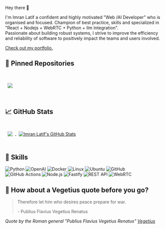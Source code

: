 <!--
[![Imran Latif GitHub Banner](./assets/GitHubheader.png)](https://Imran-Latif88.github.io/portfolio/)
[![Visits Badge](https://badges.pufler.dev/visits/Imran-Latif88/]()
[![Years Badge](https://badges.pufler.dev/years/Imran-Latif88)]()
-->
Hey there 👋

I'm Imran Latif a confident and highly motivated "Web /AI Developer" who is organised and focused. Champion of best practice, skills and specialized in "React + Nodejs + WebRTC + Python + llm Integration". 
<br>
Passionate about building robust systems, I strive to improve the efficiency and reliability of software to positively impact the teams and users involved.

<a href="https:">Check out my portfolio.</a>

## 📌 Pinned Repositories

<br>

<a href="">
  <img align="center" style="margin:1rem 0.5rem" src="https://github-readme-stats.vercel.app/api/pin/?username=imranlatif0345&repo=SonarQube&title_color=ffffff&text_color=c9cacc&icon_color=4AB197&bg_color=1A2B34" />
</a>



<br>
<br>

## &#x1f4c8; GitHub Stats

<br>

<a href="https://github.com/Imran-Latif88">
  <img align="center" style="margin:0.5rem" src="https://github-readme-stats.vercel.app/api/top-langs/?username=Imran-Latif88&hide=html,css&title_color=ffffff&text_color=c9cacc&icon_color=4AB197&bg_color=1A2B34" />
</a>

<a href="https://github.com/Imran-Latif88">
  <img align="center" style="margin:0.5rem" src="https://github-readme-stats.vercel.app/api?username=Imran-latif88359&show_icons=true&line_height=27&count_private=true&title_color=ffffff&text_color=c9cacc&icon_color=4AB097&bg_color=1A2B34" alt="Imran Latif's GitHub Stats" />
</a>

<br>
<br>

## 💼 Skills
<img alt="Python" src="https://img.shields.io/badge/Python-3776AB?style=for-the-badge&logo=python&logoColor=white" />
<img alt="OpenAI" src="https://img.shields.io/badge/OpenAI-412991?style=for-the-badge&logo=openai&logoColor=white" />
<img alt="Docker" src="https://img.shields.io/badge/docker-d0d0d0?style=for-the-badge&logo=docker&logoColor=#0db7ed"/>
<img alt="Linux" src="https://img.shields.io/badge/Linux-FCC624?style=for-the-badge&logo=linux&logoColor=black">
<img alt="Ubuntu" src="https://img.shields.io/badge/Ubuntu-E95420?style=for-the-badge&logo=ubuntu&logoColor=white" />
<img alt="GitHub" src="https://img.shields.io/badge/github-%23121011.svg?style=for-the-badge&logo=github&logoColor=white"/>
<img alt="GitHub Actions" src="https://img.shields.io/badge/github-d0d0d0?style=for-the-badge&logo=github-actions&logoColor=blue"/>
<img alt="Node.js" src="https://img.shields.io/badge/Node.js-339933?style=for-the-badge&logo=node.js&logoColor=white" />
<img alt="Fastify" src="https://img.shields.io/badge/Fastify-000000?style=for-the-badge&logo=fastify&logoColor=white" />
<img alt="REST API" src="https://img.shields.io/badge/REST API-005571?style=for-the-badge&logo=rest&logoColor=white" />
<img alt="WebRTC" src="https://img.shields.io/badge/WebRTC-333333?style=for-the-badge&logo=webrtc&logoColor=white" />


<br>

## 📣 How about a Vegetius quote before you go?

> Therefore let him who desires peace prepare for war.
>
> <p>- Publius Flavius Vegetius Renatus</p>

_Quote by the Roman general "Publius Flavius Vegetius Renatus" [Vegetius](https://www.amazon.com/RE-MILITARI-VEGETIUS-Complete-Official/dp/1697849075/)_

<br>
